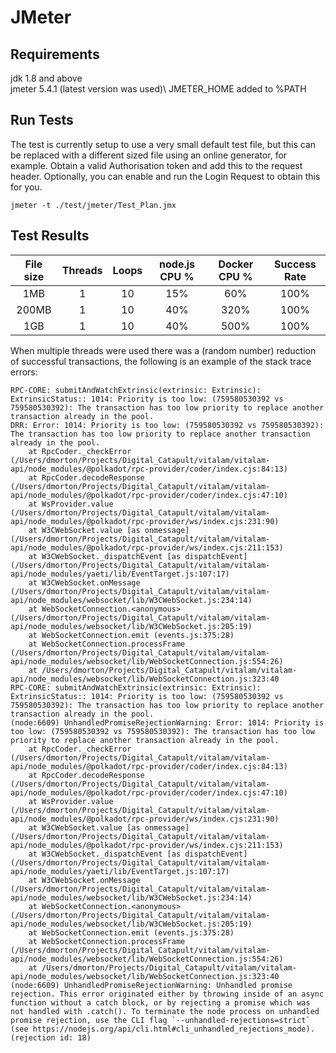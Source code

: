 # JMeter

## Requirements
jdk 1.8 and above\
jmeter 5.4.1 (latest version was used)\ 
JMETER_HOME added to %PATH

## Run Tests
The test is currently setup to use a very small default test file, but this can be replaced with a different sized file using an online generator, for example.
Obtain a valid Authorisation token and add this to the request header.
Optionally, you can enable and run the Login Request to obtain this for you.
```
jmeter -t ./test/jmeter/Test_Plan.jmx
```

## Test Results
| File size | Threads | Loops | node.js CPU % | Docker CPU % | Success Rate |
| :-------: | :-----: | :---: | :------------:| :----------: | :----------: |
| 1MB       |    1    |  10   |      15%      |     60%      |    100%      |
| 200MB     |    1    |  10   |      40%      |     320%     |    100%      |
| 1GB       |    1    |  10   |      40%      |     500%     |    100%      |

When multiple threads were used there was a (random number) reduction of successful transactions, the following is an example of the stack trace errors: 
```
RPC-CORE: submitAndWatchExtrinsic(extrinsic: Extrinsic): ExtrinsicStatus:: 1014: Priority is too low: (759580530392 vs 759580530392): The transaction has too low priority to replace another transaction already in the pool.
DRR: Error: 1014: Priority is too low: (759580530392 vs 759580530392): The transaction has too low priority to replace another transaction already in the pool.
    at RpcCoder._checkError (/Users/dmorton/Projects/Digital_Catapult/vitalam/vitalam-api/node_modules/@polkadot/rpc-provider/coder/index.cjs:84:13)
    at RpcCoder.decodeResponse (/Users/dmorton/Projects/Digital_Catapult/vitalam/vitalam-api/node_modules/@polkadot/rpc-provider/coder/index.cjs:47:10)
    at WsProvider.value (/Users/dmorton/Projects/Digital_Catapult/vitalam/vitalam-api/node_modules/@polkadot/rpc-provider/ws/index.cjs:231:90)
    at W3CWebSocket.value [as onmessage] (/Users/dmorton/Projects/Digital_Catapult/vitalam/vitalam-api/node_modules/@polkadot/rpc-provider/ws/index.cjs:211:153)
    at W3CWebSocket._dispatchEvent [as dispatchEvent] (/Users/dmorton/Projects/Digital_Catapult/vitalam/vitalam-api/node_modules/yaeti/lib/EventTarget.js:107:17)
    at W3CWebSocket.onMessage (/Users/dmorton/Projects/Digital_Catapult/vitalam/vitalam-api/node_modules/websocket/lib/W3CWebSocket.js:234:14)
    at WebSocketConnection.<anonymous> (/Users/dmorton/Projects/Digital_Catapult/vitalam/vitalam-api/node_modules/websocket/lib/W3CWebSocket.js:205:19)
    at WebSocketConnection.emit (events.js:375:28)
    at WebSocketConnection.processFrame (/Users/dmorton/Projects/Digital_Catapult/vitalam/vitalam-api/node_modules/websocket/lib/WebSocketConnection.js:554:26)
    at /Users/dmorton/Projects/Digital_Catapult/vitalam/vitalam-api/node_modules/websocket/lib/WebSocketConnection.js:323:40
RPC-CORE: submitAndWatchExtrinsic(extrinsic: Extrinsic): ExtrinsicStatus:: 1014: Priority is too low: (759580530392 vs 759580530392): The transaction has too low priority to replace another transaction already in the pool.
(node:6609) UnhandledPromiseRejectionWarning: Error: 1014: Priority is too low: (759580530392 vs 759580530392): The transaction has too low priority to replace another transaction already in the pool.
    at RpcCoder._checkError (/Users/dmorton/Projects/Digital_Catapult/vitalam/vitalam-api/node_modules/@polkadot/rpc-provider/coder/index.cjs:84:13)
    at RpcCoder.decodeResponse (/Users/dmorton/Projects/Digital_Catapult/vitalam/vitalam-api/node_modules/@polkadot/rpc-provider/coder/index.cjs:47:10)
    at WsProvider.value (/Users/dmorton/Projects/Digital_Catapult/vitalam/vitalam-api/node_modules/@polkadot/rpc-provider/ws/index.cjs:231:90)
    at W3CWebSocket.value [as onmessage] (/Users/dmorton/Projects/Digital_Catapult/vitalam/vitalam-api/node_modules/@polkadot/rpc-provider/ws/index.cjs:211:153)
    at W3CWebSocket._dispatchEvent [as dispatchEvent] (/Users/dmorton/Projects/Digital_Catapult/vitalam/vitalam-api/node_modules/yaeti/lib/EventTarget.js:107:17)
    at W3CWebSocket.onMessage (/Users/dmorton/Projects/Digital_Catapult/vitalam/vitalam-api/node_modules/websocket/lib/W3CWebSocket.js:234:14)
    at WebSocketConnection.<anonymous> (/Users/dmorton/Projects/Digital_Catapult/vitalam/vitalam-api/node_modules/websocket/lib/W3CWebSocket.js:205:19)
    at WebSocketConnection.emit (events.js:375:28)
    at WebSocketConnection.processFrame (/Users/dmorton/Projects/Digital_Catapult/vitalam/vitalam-api/node_modules/websocket/lib/WebSocketConnection.js:554:26)
    at /Users/dmorton/Projects/Digital_Catapult/vitalam/vitalam-api/node_modules/websocket/lib/WebSocketConnection.js:323:40
(node:6609) UnhandledPromiseRejectionWarning: Unhandled promise rejection. This error originated either by throwing inside of an async function without a catch block, or by rejecting a promise which was not handled with .catch(). To terminate the node process on unhandled promise rejection, use the CLI flag `--unhandled-rejections=strict` (see https://nodejs.org/api/cli.html#cli_unhandled_rejections_mode). (rejection id: 18)
```
